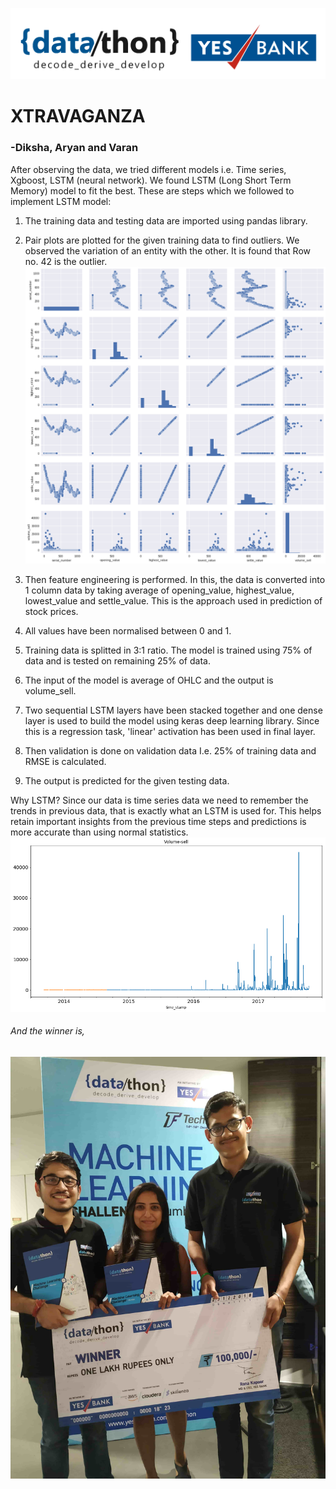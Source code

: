 ![alt text](https://github.com/aryankhandal0/YESBankDataHackathon/blob/master/logo-for-white-header.png)
# XTRAVAGANZA
### -Diksha, Aryan and Varan

After observing the data, we tried different models i.e. Time series, Xgboost, LSTM (neural
network). We found LSTM (Long Short Term Memory) model to fit the best. These are
steps which we followed to implement LSTM model:

1. The training data and testing data are imported using pandas library.
2. Pair plots are plotted for the given training data to find outliers. We observed the
    variation of an entity with the other. It is found that Row no. 42 is the outlier.
![alt text](https://github.com/aryankhandal0/YESBankDataHackathon/blob/master/pairplots.png)

3. Then feature engineering is performed. In this, the data is converted into 1 column data
    by taking average of opening_value, highest_value, lowest_value and settle_value. This
    is the approach used in prediction of stock prices.
4. All values have been normalised between 0 and 1.
5. Training data is splitted in 3:1 ratio. The model is trained using 75% of data and is tested
    on remaining 25% of data.
6. The input of the model is average of OHLC and the output is volume_sell.
7. Two sequential LSTM layers have been stacked together and one dense layer is used to
    build the model using keras deep learning library. Since this is a regression task, 'linear'
    activation has been used in final layer.
8. Then validation is done on validation data I.e. 25% of training data and RMSE is
    calculated.
9. The output is predicted for the given testing data.

Why LSTM?
Since our data is time series data we need to remember the trends in previous data,
that is exactly what an LSTM is used for. This helps retain important insights from the
previous time steps and predictions is more accurate than using normal statistics.
![alt text](https://github.com/aryankhandal0/YESBankDataHackathon/blob/master/volumetime.png)
###### And the winner is,
![alt text](https://github.com/aryankhandal0/YESBankDataHackathon/blob/master/winner.jpg)


